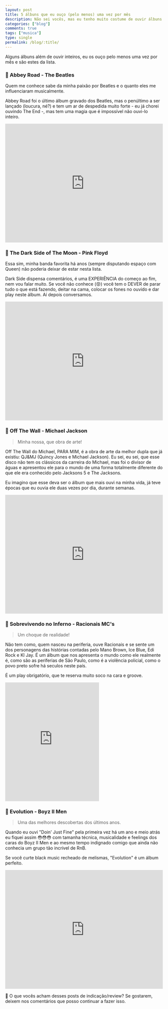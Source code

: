 ```yaml
---
layout: post
title: 5 álbuns que eu ouço (pelo menos) uma vez por mês
description: Não sei vocês, mas eu tenho muito costume de ouvir álbuns inteiros (o famoso "de cabo a rabo") e tem uns que além discos vivem na minha cabeceira do Spotify (😂).
categories: ["blog"]
comments: true
tags: ["musica"]
type: single
permalink: /blog/:title/
---
```


Alguns álbuns além de ouvir inteiros, eu os ouço pelo menos uma vez por mês e são estes da lista.

### 📀 Abbey Road - The Beatles

Quem me conhece sabe da minha paixão por Beatles e o quanto eles me influenciaram musicalmente.

Abbey Road foi o último álbum gravado dos Beatles, mas o penúltimo a ser lançado (loucura, né?) e tem um ar de despedida muito forte - eu já chorei ouvindo The End -, mas tem uma magia que é impossível não ouvi-lo inteiro.

<iframe src="https://open.spotify.com/embed/album/0ETFjACtuP2ADo6LFhL6HN" width="100%" height="380" frameborder="0" allowtransparency="true" allow="encrypted-media"></iframe>

### 📀 The Dark Side of The Moon - Pink Floyd

Essa sim, minha banda favorita há anos (sempre disputando espaço com Queen) não poderia deixar de estar nesta lista.

Dark Side dispensa comentários, é uma EXPERIÊNCIA do começo ao fim, nem vou falar muito. Se você não conhece (😡) você tem o DEVER de parar tudo o que está fazendo, deitar na cama, colocar os fones no ouvido e dar play neste álbum. Aí depois conversamos.

<iframe src="https://open.spotify.com/embed/album/4LH4d3cOWNNsVw41Gqt2kv" width="100%" height="380" frameborder="0" allowtransparency="true" allow="encrypted-media"></iframe>

### 📀 Off The Wall - Michael Jackson

> Minha nossa, que obra de arte!

Off The Wall do Michael, PARA MIM, é a obra de arte da melhor dupla que já existiu: QJ&MJ (Quincy Jones e Michael Jackson). Eu sei, eu sei, que esse disco não tem os clássicos da carreira do Michael, mas foi o divisor de águas e apresentou ele para o mundo de uma forma totalmente diferente do que ele era conhecido pelo Jacksons 5 e The Jacksons.

Eu imagino que esse deva ser o álbum que mais ouvi na minha vida, já teve épocas que eu ouvia ele duas vezes por dia, durante semanas.

<iframe src="https://open.spotify.com/embed/album/2ZytN2cY4Zjrr9ukb2rqTP" width="100%" height="380" frameborder="0" allowtransparency="true" allow="encrypted-media"></iframe>

### 📀 Sobrevivendo no Inferno - Racionais MC's

> Um choque de realidade!

Não tem como, quem nasceu na periferia, ouve Racionais e se sente um dos personagens das histórias contadas pelo Mano Brown, Ice Blue, Edi Rock e Kl Jay. É um álbum que nos apresenta o mundo como ele realmente é, como são as periferias de São Paulo, como é a violência policial, como o povo preto sofre há seculos neste país.

É um play obrigatório, que te reserva muito soco na cara e groove.

<iframe src="https://open.spotify.com/embed/album/1UzrzuOmZfBgXyS3pgKD10" width="300" height="380" frameborder="0" allowtransparency="true" allow="encrypted-media"></iframe>

### 📀 Evolution - Boyz II Men

> Uma das melhores descobertas dos últimos anos.

Quando eu ouvi "Doin' Just Fine" pela primeira vez há um ano e meio atrás eu fiquei assim 😳😳😳 com tamanha técnica, musicalidade e feelings dos caras do Boyz II Men e ao mesmo tempo indignado comigo que ainda não conhecia um grupo tão incrível de RnB.

Se você curte black music recheado de melismas, "Evolution" é um álbum perfeito.

<iframe src="https://open.spotify.com/embed/album/50NJ3kg2byqp460tCPpRF7" width="100%" height="380" frameborder="0" allowtransparency="true" allow="encrypted-media"></iframe>

📣 O que vocês acham desses posts de indicação/review? Se gostarem, deixem nos comentários que posso continuar a fazer isso.
